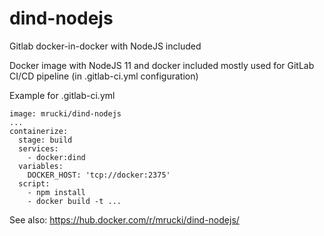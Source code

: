 # dind-nodejs
Gitlab docker-in-docker with NodeJS included

Docker image with NodeJS 11 and docker included mostly used for GitLab CI/CD pipeline (in .gitlab-ci.yml configuration)

Example for .gitlab-ci.yml
```
image: mrucki/dind-nodejs
...
containerize:
  stage: build
  services:
    - docker:dind
  variables:
    DOCKER_HOST: 'tcp://docker:2375'
  script:
    - npm install
    - docker build -t ...
```

See also: https://hub.docker.com/r/mrucki/dind-nodejs/
